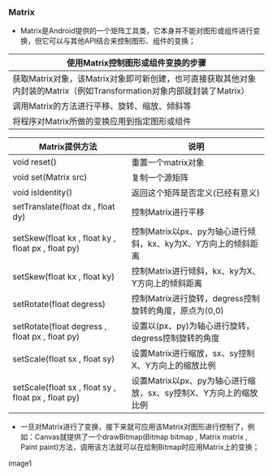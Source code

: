 ### Matrix
+ Matrix是Android提供的一个矩阵工具类，它本身并不能对图形或组件进行变换，但它可以与其他API结合来控制图形、组件的变换；

|使用Matrix控制图形或组件变换的步骤|
|------|
|获取Matrix对象，该Matrix对象即可新创建，也可直接获取其他对象内封装的Matrix（例如Transformation对象内部就封装了Matrix）|
|调用Matrix的方法进行平移、旋转、缩放、倾斜等|
|将程序对Matrix所做的变换应用到指定图形或组件|

|Matrix提供方法|说明|
|------|------|
|void reset()|重置一个matrix对象|
|void set(Matrix src)|复制一个源矩阵|
|void isIdentity()|返回这个矩阵是否定义(已经有意义)|
|setTranslate(float dx , float dy)|控制Matrix进行平移|
|setSkew(float kx , float ky , float px , float py)|控制Matrix以px、py为轴心进行倾斜，kx、ky为X、Y方向上的倾斜距离|
|setSkew(float kx , float ky)|控制Matrix进行倾斜，kx、ky为X、Y方向上的倾斜距离|
|setRotate(float degress)|控制Matrix进行旋转，degress控制旋转的角度，原点为(0,0)|
|setRotate(float degress , float px , float py)|设置以(px、py)为轴心进行旋转，degress控制旋转的角度|
|setScale(float sx , float sy)|设置Matrix进行缩放，sx、sy控制X、Y方向上的缩放比例|
|setScale(float sx , float sy , float px , float py)|设置Matrix以px、py为轴心进行缩放，sx、sy控制X、Y方向上的缩放比例|

+ 一旦对Matrix进行了变换，接下来就可应用该Matrix对图形进行控制了，例如：Canvas就提供了一个drawBitmap(Bitmap bitmap , Matrix matrix , Paint paint)方法，调用该方法就可以在绘制Bitmap时应用Matrix上的变换；

image1

